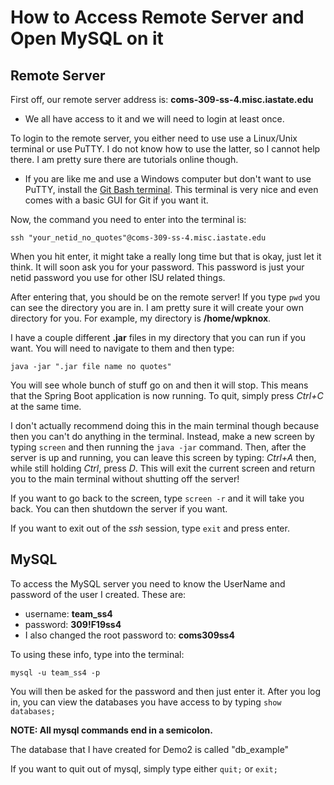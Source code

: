 # How to Access Remote Server and Open MySQL on it

## Remote Server

First off, our remote server address is: **coms-309-ss-4.misc.iastate.edu**
- We all have access to it and we will need to login at least once.

To login to the remote server, you either need to use use a Linux/Unix terminal or use PuTTY. I do not know how to use the latter, so I cannot help there.
I am pretty sure there are tutorials online though.
- If you are like me and use a Windows computer but don't want to use PuTTY, install the [Git Bash terminal](https://gitforwindows.org/). This terminal is very nice and even
comes with a basic GUI for Git if you want it.

Now, the command you need to enter into the terminal is:
```
ssh "your_netid_no_quotes"@coms-309-ss-4.misc.iastate.edu
```
When you hit enter, it might take a really long time but that is okay, just let it think. It will soon ask you for your password. This password is just your
netid password you use for other ISU related things.

After entering that, you should be on the remote server! If you type `pwd` you can see the directory you are in. I am pretty sure it will create your own directory for you.
For example, my directory is **/home/wpknox**.

I have a couple different **.jar** files in my directory that you can run if you want. You will need to navigate to them and then type:
```
java -jar ".jar file name no quotes"
```
You will see whole bunch of stuff go on and then it will stop. This means that the Spring Boot application is now running. To quit, simply press *Ctrl+C* at the same time.

I don't actually recommend doing this in the main terminal though because then you can't do anything in the terminal. Instead, make a new screen by typing `screen` and then
running the `java -jar` command. Then, after the server is up and running, you can leave this screen by typing: *Ctrl+A* then, while still holding *Ctrl*, press *D*. This will
exit the current screen and return you to the main terminal without shutting off the server!

If you want to go back to the screen, type `screen -r` and it will take you back. You can then shutdown the server if you want.

If you want to exit out of the *ssh* session, type `exit` and press enter.

## MySQL
To access the MySQL server you need to know the UserName and password of the user I created. These are:
- username: **team_ss4**
- password: **309!F19ss4**
- I also changed the root password to: **coms309ss4**

To using these info, type into the terminal:
```
mysql -u team_ss4 -p
```
You will then be asked for the password and then just enter it. After you log in, you can view the databases you have access to by typing `show databases;`

**NOTE: All mysql commands end in a semicolon.**

The database that I have created for Demo2 is called "db_example"

If you want to quit out of mysql, simply type either `quit;` or `exit;`
